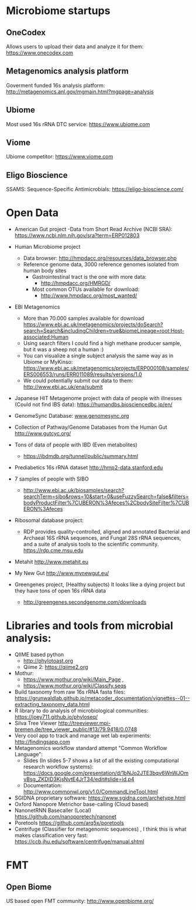 # Microbiome startups

## OneCodex

Allows users to upload their data and analyze it for them: https://www.onecodex.com

## Metagenomics analysis platform

Goverment funded 16s analysis platform: http://metagenomics.anl.gov/mgmain.html?mgpage=analysis

## Ubiome

Most used 16s rRNA DTC service: https://www.ubiome.com

## Viome

Ubiome competitor: https://www.viome.com

## Eligo Bioscience

SSAMS: Sequence-Specific Antimicrobials: https://eligo-bioscience.com/

# Open Data

- American Gut project
  -Data from Short Read Archive (NCBI SRA): https://www.ncbi.nlm.nih.gov/sra?term=ERP012803
 
- Human Microbiome project
  - Data browser: http://hmpdacc.org/resources/data_browser.php
  - Reference genome data, 3000 reference genomes isolated from human body sites
      - Gastrointestinal tract is the one with more data:
        - http://hmpdacc.org/HMRGD/
      - Most common OTUs available for download:
        - http://www.hmpdacc.org/most_wanted/

- EBI Metagenomics
  - More than 70.000 samples available for download
    https://www.ebi.ac.uk/metagenomics/projects/doSearch?search=Search&includingChildren=true&biomeLineage=root:Host-associated:Human
  - Using search filters I could find a high methane producer sample, but it was a sheep not a human :)
  - You can visualize a single subject analysis the same way as in Ubiome or MyKinso: https://www.ebi.ac.uk/metagenomics/projects/ERP000108/samples/ERS006553/runs/ERR011089/results/versions/1.0
  - We could potentially submit our data to them: http://www.ebi.ac.uk/ena/submit

- Japanese HIT Metagenome project with data of people with illnesses (Could not find IBS data):
     https://humandbs.biosciencedbc.jp/en/

- GenomeSync Database: www.genomesync.org

- Collection of Pathway/Genome Databases from the Human Gut http://www.gutcyc.org/

- Tons of data of people with IBD (Even metabolites)
  - https://ibdmdb.org/tunnel/public/summary.html

- Prediabetics 16s rRNA dataset
    http://hmp2-data.stanford.edu

- 7 samples of people with SIBO
  - http://www.ebi.ac.uk/biosamples/search?searchTerm=sibo&rows=10&start=0&useFuzzySearch=false&filters=bodyProductFilter%7CUBERON%3Afeces%2CbodySiteFilter%7CUBERON%3Afeces
  
- Ribosomal database project:
  - RDP provides quality-controlled, aligned and annotated Bacterial and Archaeal 16S rRNA sequences, and Fungal 28S rRNA sequences, and a suite of analysis tools to the scientific community. https://rdp.cme.msu.edu

- Metahit http://www.metahit.eu 
  
- My New Gut http://www.mynewgut.eu/
  
- Greengenes project, (Healthy subjects)
  It looks like a dying project but they have tons of open 16s rRNA data
  - http://greengenes.secondgenome.com/downloads

# Libraries and tools from microbial analysis:
  - QIIME based python 
    - http://phylotoast.org
    - Qiime 2: https://qiime2.org
  - Mothur: 
    - https://www.mothur.org/wiki/Main_Page , 
    - https://www.mothur.org/wiki/Classify.seqs
  - Build taxonomy from raw 16s rRNA fasta files: https://grunwaldlab.github.io/metacoder_documentation/vignettes--01--extracting_taxonomy_data.html
  - R library to do analysis of microbiological communities: https://joey711.github.io/phyloseq/
  - Silva Tree Viewer http://treeviewer.mpi-bremen.de/tree_viewer_public/#13/79.9418/0.0748
- Very cool app to track and manage wet lab experiments: http://findingsapp.com
- Metagenomics workflow standard attempt "Common Workflow Language":
    - Slides (In slides 5-7 shows a list of all the existing computational research workflow systems):  https://docs.google.com/presentation/d/1bNJo2JTE3bqv6WnWJOmvBsg_ZKDID3KjsNvtE4JrT34/edit#slide=id.p4
    - Documentation: http://www.commonwl.org/v1.0/CommandLineTool.html
- SGIDNA proprietary software: https://www.sgidna.com/archetype.html
 - Oxford Nanopore Metrichor base-calling (Cloud based) 
 - NanonetRNN Basecaller  (Local)  https://github.com/nanoporetech/nanonet
 - Poretools https://github.com/arq5x/poretools
 - Centrifuge (Classifier for metagenomic sequences) , I think this is what makes classification very fast: https://ccb.jhu.edu/software/centrifuge/manual.shtml

# FMT

## Open Biome

US based open FMT community: http://www.openbiome.org/
